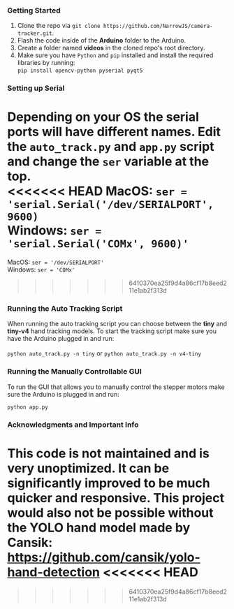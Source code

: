 ### Getting Started

1. Clone the repo via `git clone https://github.com/NarrowJS/camera-tracker.git`.
2. Flash the code inside of the **Arduino** folder to the Arduino.
3. Create a folder named **videos** in the cloned repo's root directory.
4. Make sure you have `Python` and `pip` installed and install the required libraries by running:
   <br>
   `pip install opencv-python pyserial pyqt5`
   <br>

### Setting up Serial
Depending on your OS the serial ports will have different names. Edit the `auto_track.py` and `app.py` script and change the `ser` variable at the top.
<br>
<<<<<<< HEAD
MacOS: `ser = 'serial.Serial('/dev/SERIALPORT', 9600)`
<br>
Windows: `ser = 'serial.Serial('COMx', 9600)'`
=======
MacOS: `ser = '/dev/SERIALPORT'`
<br>
Windows: `ser = 'COMx'`
>>>>>>> 6410370ea25f9d4a86cf17b8eed211e1ab2f313d

### Running the Auto Tracking Script
When running the auto tracking script you can choose between the **tiny** and **tiny-v4** hand tracking models. To start the tracking script make sure you have the Arduino plugged in and run:
<br>
<br>
`python auto_track.py -n tiny` or `python auto_track.py -n v4-tiny`

### Running the Manually Controllable GUI

To run the GUI that allows you to manually control the stepper motors make sure the Arduino is plugged in and run:

`python app.py`

### Acknowledgments and Important Info
This code is not maintained and is very unoptimized. It can be significantly improved to be much quicker and responsive.
This project would also not be possible without the YOLO hand model made by Cansik: https://github.com/cansik/yolo-hand-detection
<<<<<<< HEAD
=======

>>>>>>> 6410370ea25f9d4a86cf17b8eed211e1ab2f313d

